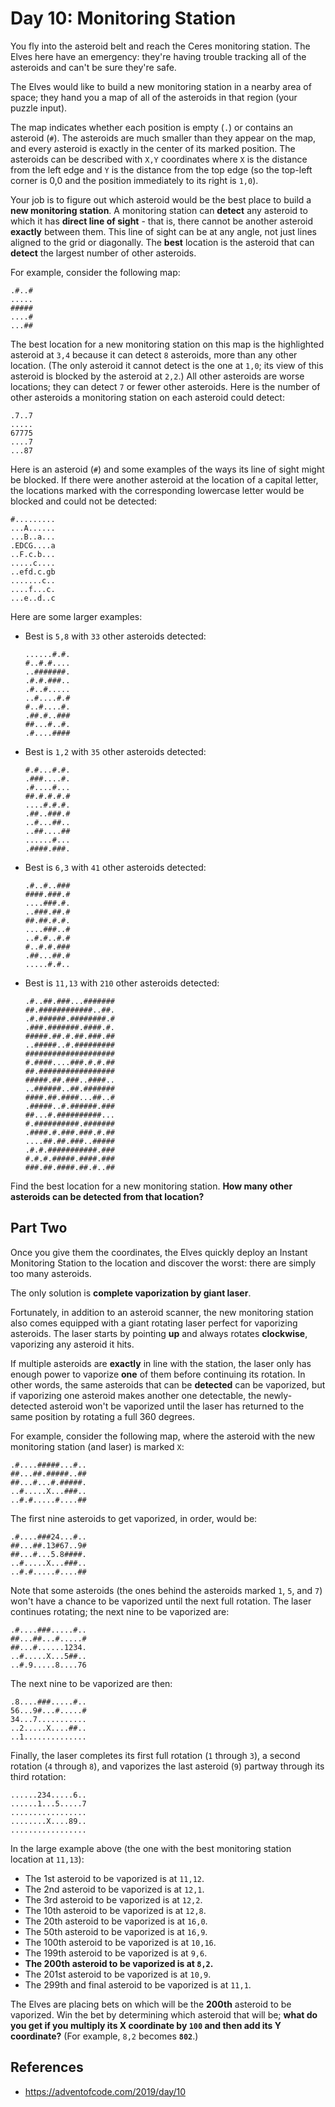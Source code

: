 # Day 10: Monitoring Station

You fly into the asteroid belt and reach the Ceres monitoring station. The Elves here have an emergency: they're having trouble tracking all of the asteroids and can't be sure they're safe.

The Elves would like to build a new monitoring station in a nearby area of space; they hand you a map of all of the asteroids in that region (your puzzle input).

The map indicates whether each position is empty (`.`) or contains an asteroid (`#`). The asteroids are much smaller than they appear on the map, and every asteroid is exactly in the center of its marked position. The asteroids can be described with `X,Y` coordinates where `X` is the distance from the left edge and `Y` is the distance from the top edge (so the top-left corner is 0,0 and the position immediately to its right is `1,0`).

Your job is to figure out which asteroid would be the best place to build a **new monitoring station**. A monitoring station can **detect** any asteroid to which it has **direct line of sight** - that is, there cannot be another asteroid **exactly** between them. This line of sight can be at any angle, not just lines aligned to the grid or diagonally. The **best** location is the asteroid that can **detect** the largest number of other asteroids.

For example, consider the following map:

```
.#..#
.....
#####
....#
...##
```

The best location for a new monitoring station on this map is the highlighted asteroid at `3,4` because it can detect `8` asteroids, more than any other location. (The only asteroid it cannot detect is the one at `1,0`; its view of this asteroid is blocked by the asteroid at `2,2`.) All other asteroids are worse locations; they can detect `7` or fewer other asteroids. Here is the number of other asteroids a monitoring station on each asteroid could detect:

```
.7..7
.....
67775
....7
...87
```

Here is an asteroid (`#`) and some examples of the ways its line of sight might be blocked. If there were another asteroid at the location of a capital letter, the locations marked with the corresponding lowercase letter would be blocked and could not be detected:

```
#.........
...A......
...B..a...
.EDCG....a
..F.c.b...
.....c....
..efd.c.gb
.......c..
....f...c.
...e..d..c
```

Here are some larger examples:
- Best is `5,8` with `33` other asteroids detected:
  ```
  ......#.#.
  #..#.#....
  ..#######.
  .#.#.###..
  .#..#.....
  ..#....#.#
  #..#....#.
  .##.#..###
  ##...#..#.
  .#....####
  ```
- Best is `1,2` with `35` other asteroids detected:
  ```
  #.#...#.#.
  .###....#.
  .#....#...
  ##.#.#.#.#
  ....#.#.#.
  .##..###.#
  ..#...##..
  ..##....##
  ......#...
  .####.###.
  ```
- Best is `6,3` with `41` other asteroids detected:
  ```
  .#..#..###
  ####.###.#
  ....###.#.
  ..###.##.#
  ##.##.#.#.
  ....###..#
  ..#.#..#.#
  #..#.#.###
  .##...##.#
  .....#.#..
  ```
- Best is `11,13` with `210` other asteroids detected:
  ```
  .#..##.###...#######
  ##.############..##.
  .#.######.########.#
  .###.#######.####.#.
  #####.##.#.##.###.##
  ..#####..#.#########
  ####################
  #.####....###.#.#.##
  ##.#################
  #####.##.###..####..
  ..######..##.#######
  ####.##.####...##..#
  .#####..#.######.###
  ##...#.##########...
  #.##########.#######
  .####.#.###.###.#.##
  ....##.##.###..#####
  .#.#.###########.###
  #.#.#.#####.####.###
  ###.##.####.##.#..##
  ```

Find the best location for a new monitoring station. **How many other asteroids can be detected from that location?**

## Part Two

Once you give them the coordinates, the Elves quickly deploy an Instant Monitoring Station to the location and discover the worst: there are simply too many asteroids.

The only solution is **complete vaporization by giant laser**.

Fortunately, in addition to an asteroid scanner, the new monitoring station also comes equipped with a giant rotating laser perfect for vaporizing asteroids. The laser starts by pointing **up** and always rotates **clockwise**, vaporizing any asteroid it hits.

If multiple asteroids are **exactly** in line with the station, the laser only has enough power to vaporize **one** of them before continuing its rotation. In other words, the same asteroids that can be **detected** can be vaporized, but if vaporizing one asteroid makes another one detectable, the newly-detected asteroid won't be vaporized until the laser has returned to the same position by rotating a full 360 degrees.

For example, consider the following map, where the asteroid with the new monitoring station (and laser) is marked `X`:

```
.#....#####...#..
##...##.#####..##
##...#...#.#####.
..#.....X...###..
..#.#.....#....##
```

The first nine asteroids to get vaporized, in order, would be:

```
.#....###24...#..
##...##.13#67..9#
##...#...5.8####.
..#.....X...###..
..#.#.....#....##
```

Note that some asteroids (the ones behind the asteroids marked `1`, `5`, and `7`) won't have a chance to be vaporized until the next full rotation. The laser continues rotating; the next nine to be vaporized are:

```
.#....###.....#..
##...##...#.....#
##...#......1234.
..#.....X...5##..
..#.9.....8....76
```

The next nine to be vaporized are then:

```
.8....###.....#..
56...9#...#.....#
34...7...........
..2.....X....##..
..1..............
```

Finally, the laser completes its first full rotation (`1` through `3`), a second rotation (`4` through `8`), and vaporizes the last asteroid (`9`) partway through its third rotation:

```
......234.....6..
......1...5.....7
.................
........X....89..
.................
```

In the large example above (the one with the best monitoring station location at `11,13`):

- The 1st asteroid to be vaporized is at `11,12`.
- The 2nd asteroid to be vaporized is at `12,1`.
- The 3rd asteroid to be vaporized is at `12,2`.
- The 10th asteroid to be vaporized is at `12,8`.
- The 20th asteroid to be vaporized is at `16,0`.
- The 50th asteroid to be vaporized is at `16,9`.
- The 100th asteroid to be vaporized is at `10,16`.
- The 199th asteroid to be vaporized is at `9,6`.
- **The 200th asteroid to be vaporized is at `8,2`.**
- The 201st asteroid to be vaporized is at `10,9`.
- The 299th and final asteroid to be vaporized is at `11,1`.

The Elves are placing bets on which will be the **200th** asteroid to be vaporized. Win the bet by determining which asteroid that will be; **what do you get if you multiply its X coordinate by `100` and then add its Y coordinate?** (For example, `8,2` becomes **`802`**.)

## References
- https://adventofcode.com/2019/day/10
